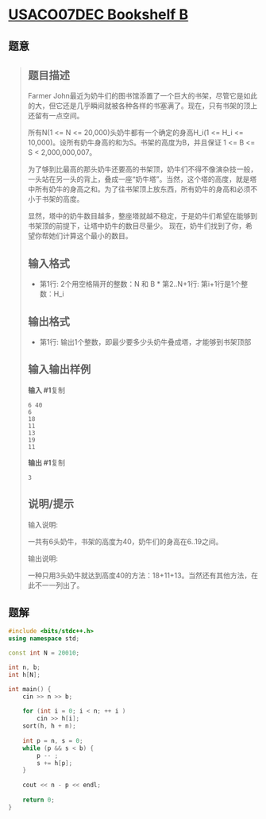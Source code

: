 #  [USACO07DEC Bookshelf B](https://www.luogu.com.cn/problem/P2676)

## 题意

>   ## 题目描述
>
>   Farmer John最近为奶牛们的图书馆添置了一个巨大的书架，尽管它是如此的大，但它还是几乎瞬间就被各种各样的书塞满了。现在，只有书架的顶上还留有一点空间。
>
>   所有N(1 <= N <= 20,000)头奶牛都有一个确定的身高H_i(1 <= H_i <= 10,000)。设所有奶牛身高的和为S。书架的高度为B，并且保证 1 <= B <= S < 2,000,000,007。
>
>   为了够到比最高的那头奶牛还要高的书架顶，奶牛们不得不像演杂技一般，一头站在另一头的背上，叠成一座“奶牛塔”。当然，这个塔的高度，就是塔中所有奶牛的身高之和。为了往书架顶上放东西，所有奶牛的身高和必须不小于书架的高度。
>
>   显然，塔中的奶牛数目越多，整座塔就越不稳定，于是奶牛们希望在能够到书架顶的前提下，让塔中奶牛的数目尽量少。 现在，奶牛们找到了你，希望你帮她们计算这个最小的数目。
>
>   ## 输入格式
>
>   -   第1行: 2个用空格隔开的整数：N 和 B * 第2..N+1行: 第i+1行是1个整数：H_i
>
>   ## 输出格式
>
>   -   第1行: 输出1个整数，即最少要多少头奶牛叠成塔，才能够到书架顶部
>
>   ## 输入输出样例
>
>   **输入 #1**复制
>
>   ```
>   6 40
>   6
>   18
>   11
>   13
>   19
>   11
>   ```
>
>   **输出 #1**复制
>
>   ```
>   3
>   ```
>
>   ## 说明/提示
>
>   输入说明:
>
>   一共有6头奶牛，书架的高度为40，奶牛们的身高在6..19之间。
>
>   输出说明:
>
>   一种只用3头奶牛就达到高度40的方法：18+11+13。当然还有其他方法，在此不一一列出了。

## 题解



```c++
#include <bits/stdc++.h>
using namespace std;

const int N = 20010;

int n, b;
int h[N];

int main() {
    cin >> n >> b;
    
    for (int i = 0; i < n; ++ i )
        cin >> h[i];
    sort(h, h + n);
    
    int p = n, s = 0;
    while (p && s < b) {
        p -- ;
        s += h[p];
    }
    
    cout << n - p << endl;
    
    return 0;
}
```



```python3

```

